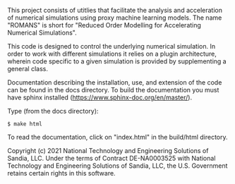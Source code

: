 This project consists of utitlies that facilitate the analysis 
and acceleration of numerical simulations using proxy machine 
learning models.  The name "ROMANS" is short for "Reduced
Order Modelling for Accelerating Numerical Simulations".

This code is designed to control the underlying numerical
simulation.  In order to work with different simulations it
relies on a plugin architecture, wherein code specific to
a given simulation is provided by supplementing a general class.

Documentation describing the installation, use, and extension
of the code can be found in the docs directory.  To build the
documentation you must have sphinx installed 
(https://www.sphinx-doc.org/en/master/).

Type (from the docs directory):

    $ make html

To read the documentation, click on "index.html" in the build/html
directory.

Copyright (c) 2021 National Technology and Engineering Solutions
of Sandia, LLC.  Under the terms of Contract DE-NA0003525 with
National Technology and Engineering Solutions of Sandia, LLC,
the U.S. Government retains certain rights in this software.
